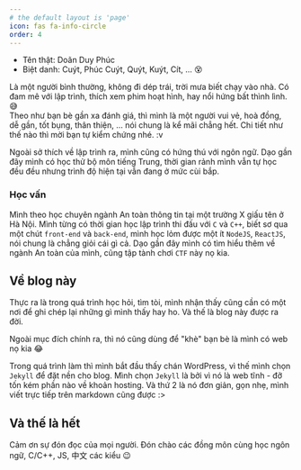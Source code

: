 ```yaml
---
# the default layout is 'page'
icon: fas fa-info-circle
order: 4
---
```

- Tên thật: Doãn Duy Phúc
- Biệt danh: Cuýt, Phúc Cuýt, Quýt, Kuýt, Cít, ... 😵

Là một người bình thường, không đi dép trái, trời mưa biết chạy vào nhà. Có đam mê với lập trình, thích xem phim hoạt hình, hay nổi hứng bất thình lình. 😅  
Theo như bạn bè gần xa đánh giá, thì mình là một người vui vẻ, hoà đồng, dễ gần, tốt bụng, thân thiện, ... nói chung là kể mãi chẳng hết. Chi tiết như thế nào thì mời bạn tự kiểm chứng nhé. :v

Ngoài sở thích về lập trình ra, mình cũng có hứng thú với ngôn ngữ. Dạo gần đây mình có học thử bộ môn tiếng Trung, thời gian rảnh mình vẫn tự học đều đều nhưng trình độ hiện tại vẫn đang ở mức cùi bắp.

### Học vấn
Mình theo học chuyên ngành An toàn thông tin tại một trường X giấu tên ở Hà Nội.
Mình từng có thời gian học lập trình thi đấu với `C` và `C++`, biết sơ qua một chút `front-end` và `back-end`, mình học lỏm được một ít `NodeJS`, `ReactJS`, nói chung là chẳng giỏi cái gì cả. Dạo gần đây mình có tìm hiểu thêm về ngành An toàn của mình, cũng tập tành chơi `CTF` này nọ kia.

## Về blog này

Thực ra là trong quá trình học hỏi, tìm tòi, mình nhận thấy cũng cần có một nơi để ghi chép lại những gì mình thấy hay ho. Và thế là blog này được ra đời.

Ngoài mục đích chính ra, thì nó cũng dùng để "khè" bạn bè là mình có web nọ kia 😂

Trong quá trình làm thì mình bắt đầu thấy chán WordPress, vì thế mình chọn `Jekyll` để đặt nền cho blog. Mình chọn `Jekyll` là bởi vì nó là web tĩnh - đỡ tốn kém phần nào về khoản hosting. Và thứ 2 là nó đơn giản, gọn nhẹ, mình viết trực tiếp trên markdown cũng được :>

## Và thế là hết

Cảm ơn sự đón đọc của mọi người.
Đón chào các đồng môn cùng học ngôn ngữ, C/C++, JS, 中文 các kiểu 😉